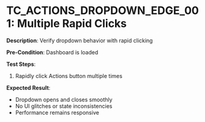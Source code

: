 # TC_ACTIONS_DROPDOWN_EDGE_001: Multiple Rapid Clicks

**Description**: Verify dropdown behavior with rapid clicking

**Pre-Condition**: Dashboard is loaded

**Test Steps**:
1. Rapidly click Actions button multiple times

**Expected Result**:
- Dropdown opens and closes smoothly
- No UI glitches or state inconsistencies
- Performance remains responsive